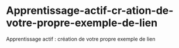 # Apprentissage-actif-cr-ation-de-votre-propre-exemple-de-lien
Apprentissage actif : création de votre propre exemple de lien
